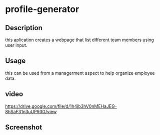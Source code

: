 # profile-generator

## Description
this aplication creates a webpage that list different team members using user input.

## Usage
this can be used from a managerment aspect to help organize employee data.

## video
https://drive.google.com/file/d/1h4jb3hV0nMEHaJEG-8hSaF31n3uUP93G/view

## Screenshot